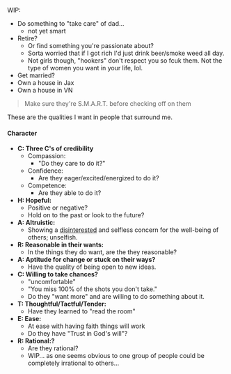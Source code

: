 
WIP: 


- Do something to "take care" of dad...
	- not yet smart
- Retire?
	- Or find something you're passionate about?
	- Sorta worried that if I got rich I'd just drink beer/smoke weed all day.
	- Not girls though, "hookers" don't respect you so fcuk them. Not the type of women you want in your life, lol.
- Get married?
- Own a house in Jax
- Own a house in VN

> Make sure they're S.M.A.R.T. before checking off on them

These are the qualities I want in people that surround me.
#### Character
- **C: Three C's of credibility**
	- Compassion:
		- "Do they care to do it?"
	- Confidence:
		- Are they eager/excited/energized to do it?
	- Competence:
		- Are they able to do it?
- **H: Hopeful:**
	- Positive or negative?
	- Hold on to the past or look to the future?
- **A: Altruistic:**
	- Showing a [disinterested](https://www.google.com/search?sca_esv=7928bf8df49ca757&rlz=1C5MACD_enUS1096US1096&sxsrf=ACQVn08l5PLOUhZYBO6ZhWSl--fhJxgURQ:1709751066520&q=disinterested&si=AKbGX_o31t0LiMsEloM2rO5Vmah9VcljxsAemhkVfa7fxOsKZHyyxSmncj4yh9oxIrBw9A0uFhONCrgfXDOkSvlAKLff0TynEBlasJ6IEDL1IJBySHZeia8%3D&expnd=1) and selfless concern for the well-being of others; unselfish.
- **R: Reasonable in their wants:**
	- In the things they do want, are the they reasonable?
- **A: Aptitude for change or stuck on their ways?**
	- Have the quality of being open to new ideas.
- **C: Willing to take chances?**
	- "uncomfortable"
	- "You miss 100% of the shots you don't take."
	- Do they "want more" and are willing to do something about it.
- **T: Thoughtful/Tactful/Tender:**
	- Have they learned to "read the room"
- **E: Ease:**
	- At ease with having faith things will work
	- Do they have "Trust in God's will"?
- **R: Rational:?**
	- Are they rational?
	- WIP... as one seems obvious to one group of people could be completely irrational to others...